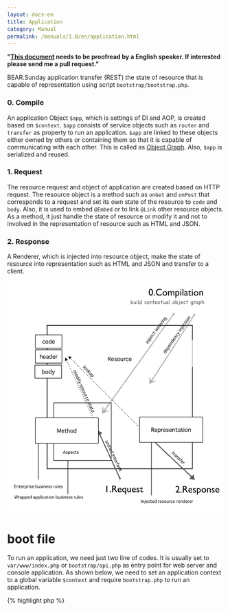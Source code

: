 ```yaml
---
layout: docs-en
title: Application
category: Manual
permalink: /manuals/1.0/en/application.html
---
```


**"[This document](https://github.com/bearsunday/bearsunday.github.io/blob/master/manuals/1.0/en/application.md) needs to be proofread by a English speaker. If interested please send me a pull request."**

BEAR.Sunday application transfer (REST) the state of resource that is capable of representation
using script `bootstrap/bootstrap.php`.

### 0. Compile

An application Object `$app`, which is settings of DI and AOP, is created based on `$context`.
`$app` consists of service objects such as `router` and `transfer` as property to run an application.
`$app` are linked to these objects either owned by others or containing them so that it is capable of communicating with each other.
This is called as [Object Graph](http://en.wikipedia.org/wiki/Object_graph).
Also, `$app` is serialized and reused.

### 1. Request

The resource request and object of application are created based on HTTP request.
The resource object is a method such as `onGet` and `onPost` that corresponds to a request and set its own state of the resource to `code` and `body`.
Also, it is used to embed `@Embed` or to link `@Link` other resource objects. 
As a method, it just handle the state of resource or modify it and not to involved in the representation of resource such as HTML and JSON. 


### 2. Response

A Renderer, which is injected into resource object, make the state of resource into representation such as HTML and JSON and transfer to a client.

 <img src="/images/screen/diagram.png" style="max-width: 100%;height: auto;"/>


# boot file

To run an application, we need just two line of codes.
It is usually set to `var/www/index.php` or `bootstrap/api.php` as entry point for web server and console application.
As shown below, we need to set an application context to a global variable `$context` and require `bootstrap.php` to run an application.


{% highlight php %}
<?php
$context = 'prod-api-hal-app'
require 'pat/to/bootstrap.php';
{% endhighlight %}

Your boot file will be selected by defined context.

{% highlight bash %}
// fire php server
php -S 127.0.0.1:8080 var/www/index.php

// console access
php bootstrap/api.php get /user/1

// web access
php -S 127.0.0.1:8080 bootstrap/api.php
{% endhighlight %}

## Application Context

The composition of application object `$app` changes in response to your defined context, so that application behavior changes.
For example, `WebRouter` is bound to `RouterInterface` by default settings.
However, if you set `Cli`, which is defined for console application, as your context, 
then `CliRouter` is bound to `RouterInterface` and it will take console input instead.

There are built-in and custom context created by application.

**built-in context**

 * `api`  API Application
 * `cli`  Console Application
 * `hal`  HAL Application
 * `prod` Production

 You can also use a combination of the context and others.

 * `app` is a default application context.
 * `api` modify page resource to **app resource** by default. Also, web root access (`GET /`) that is mapped to `page://self/` will be changed to `app://self/`.
 * `cli-app` is a console application. If you set `prod-hal-api-app` as context, your application will be an API application for production using [HAL](http://stateless.co/hal_specification.html) media type.


Application Context (cli, app..) corresponds to each modules.
For example, `cli` context corresponds to a module `CliModule`, and conduct binding of DI and AOP for console application.

The value of context wil be only used when generating an object graph.
It is not recommend for your application code and library to change its behavior by referring to the context.
Instead, it should be changed by **the code depend on interface** and **the changes of dependency by the context**.
